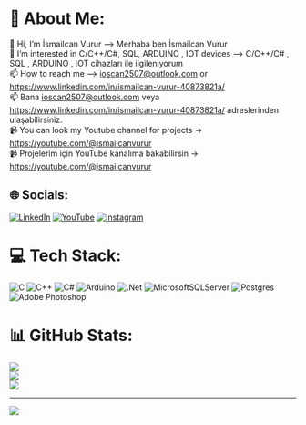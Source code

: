 # 💫 About Me:
👋 Hi, I’m İsmailcan Vurur --> Merhaba ben İsmailcan Vurur <br>
👀 I’m interested in C/C++/C#, SQL, ARDUINO , IOT devices --> C/C++/C# , SQL , ARDUINO , IOT cihazları ile ilgileniyorum <br>
📫 How to reach me --> ioscan2507@outlook.com or https://www.linkedin.com/in/ismailcan-vurur-40873821a/ <br>
📫 Bana ioscan2507@outlook.com veya https://www.linkedin.com/in/ismailcan-vurur-40873821a/ adreslerinden ulaşabilirsiniz. <br>
📹 You can look my Youtube channel for projects ->  https://youtube.com/@ismailcanvurur <br>
📹 Projelerim için YouTube kanalıma bakabilirsin ->  https://youtube.com/@ismailcanvurur


## 🌐 Socials:
[![LinkedIn](https://img.shields.io/badge/LinkedIn-%230077B5.svg?logo=linkedin&logoColor=white)](https://linkedin.com/in/ismailcan-vurur-40873821a) [![YouTube](https://img.shields.io/badge/YouTube-%23FF0000.svg?logo=YouTube&logoColor=white)](https://youtube.com/channel/UC56gDdx7fbEfxbb4FQ9vl2w) [![Instagram](https://img.shields.io/badge/Instagram-%23E4405F.svg?logo=Instagram&logoColor=white)](https://instagram.com/_ioscan_)

# 💻 Tech Stack:
![C](https://img.shields.io/badge/c-%2300599C.svg?style=for-the-badge&logo=c&logoColor=white) ![C++](https://img.shields.io/badge/c++-%2300599C.svg?style=for-the-badge&logo=c%2B%2B&logoColor=white) ![C#](https://img.shields.io/badge/c%23-%23239120.svg?style=for-the-badge&logo=c-sharp&logoColor=white)  ![Arduino](https://img.shields.io/badge/-Arduino-00979D?style=for-the-badge&logo=Arduino&logoColor=white) ![.Net](https://img.shields.io/badge/.NET-5C2D91?style=for-the-badge&logo=.net&logoColor=white) ![MicrosoftSQLServer](https://img.shields.io/badge/Microsoft%20SQL%20Sever-CC2927?style=for-the-badge&logo=microsoft%20sql%20server&logoColor=white) ![Postgres](https://img.shields.io/badge/postgres-%23316192.svg?style=for-the-badge&logo=postgresql&logoColor=white) ![Adobe Photoshop](https://img.shields.io/badge/adobephotoshop-%2331A8FF.svg?style=for-the-badge&logo=adobephotoshop&logoColor=white) 
# 📊 GitHub Stats:
![](https://github-readme-stats.vercel.app/api?username=ioscann&theme=dark&hide_border=false&include_all_commits=true&count_private=true)<br/>
![](https://github-readme-streak-stats.herokuapp.com/?user=ioscann&theme=dark&hide_border=false)<br/>
![](https://github-readme-stats.vercel.app/api/top-langs/?username=ioscann&theme=dark&hide_border=false&include_all_commits=true&count_private=true&layout=compact)

---
[![](https://visitcount.itsvg.in/api?id=ioscann&icon=0&color=0)](https://visitcount.itsvg.in)            
